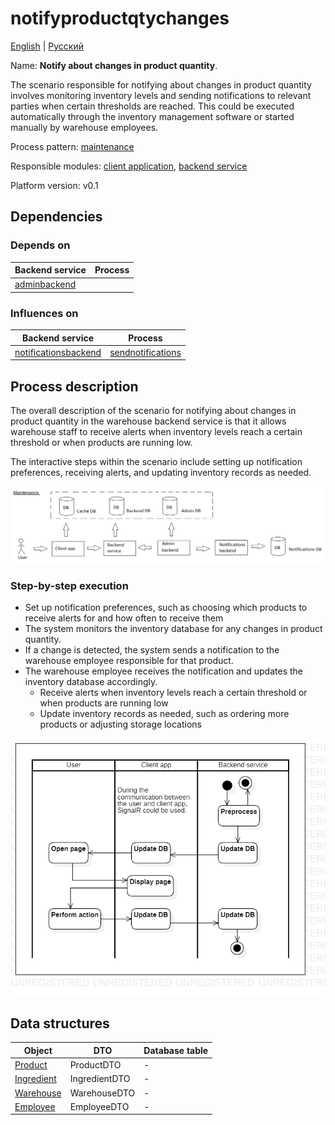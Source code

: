 # notifyproductqtychanges 

[English](notifyproductqtychanges.md) | [Русский](notifyproductqtychanges.ru.md)

Name: **Notify about changes in product quantity**.

The scenario responsible for notifying about changes in product quantity involves monitoring inventory levels and sending notifications to relevant parties when certain thresholds are reached. 
This could be executed automatically through the inventory management software or started manually by warehouse employees.

Process pattern: [maintenance](../../processpatterns/maintenance.md)

Responsible modules: [client application](../../frontend/warehouseclient.md), [backend service](../../backend/warehousebackend.md)

Platform version: v0.1

## Dependencies

### Depends on

| Backend service | Process |
| --- | ---- |
| [adminbackend](../../backend/adminbackend.md) | |

### Influences on

| Backend service | Process |
| --- | ---- |
| [notificationsbackend](../../backend/notificationsbackend.md) | [sendnotifications](../notificationsbackend/sendnotifications.md) |

## Process description

The overall description of the scenario for notifying about changes in product quantity in the warehouse backend service is that it allows warehouse staff to receive alerts when inventory levels reach a certain threshold or when products are running low. 

The interactive steps within the scenario include setting up notification preferences, receiving alerts, and updating inventory records as needed.

![maintenance_overall](../../img/processpatterns/maintenance_overall.png)

### Step-by-step execution

- Set up notification preferences, such as choosing which products to receive alerts for and how often to receive them
- The system monitors the inventory database for any changes in product quantity.
- If a change is detected, the system sends a notification to the warehouse employee responsible for that product.
- The warehouse employee receives the notification and updates the inventory database accordingly.
    - Receive alerts when inventory levels reach a certain threshold or when products are running low
    - Update inventory records as needed, such as ordering more products or adjusting storage locations

![customer.rateorder](../../img/activitydiagrams/customer.rateorder.png)

## Data structures

| Object | DTO | Database table |
| --- | ---- | --- |
| [Product](https://github.com/alexeysp11/workflow-lib/blob/main/src/Models/Business/Products/Product.cs) | ProductDTO | - |
| [Ingredient](https://github.com/alexeysp11/workflow-lib/blob/main/src/Models/Business/Products/Ingredient.cs) | IngredientDTO | - |
| [Warehouse](https://github.com/alexeysp11/workflow-lib/blob/main/src/Models/Business/InformationSystem/Warehouse.cs) | WarehouseDTO | - |
| [Employee](https://github.com/alexeysp11/workflow-lib/blob/main/src/Models/Business/InformationSystem/Employee.cs) | EmployeeDTO | - |
